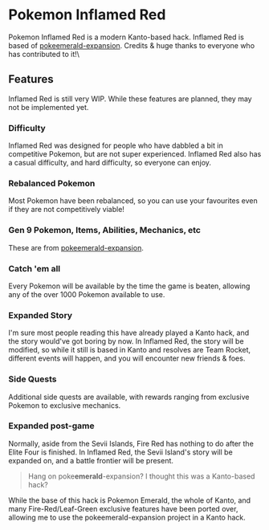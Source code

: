 # Pokemon Inflamed Red

Pokemon Inflamed Red is a modern Kanto-based hack. Inflamed Red is based of [pokeemerald-expansion](https://github.com/rh-hideout/pokeemerald-expansion). Credits & huge thanks to everyone who has contributed to it!\

## Features
Inflamed Red is still very WIP. While these features are planned, they may not be implemented yet.
### Difficulty
Inflamed Red was designed for people who have dabbled a bit in competitive Pokemon, but are not super experienced. Inflamed Red also has a casual difficulty, and hard difficulty, so everyone can enjoy.

### Rebalanced Pokemon
Most Pokemon have been rebalanced, so you can use your favourites even if they are not competitively viable!

### Gen 9 Pokemon, Items, Abilities, Mechanics, etc
These are from [pokeemerald-expansion](https://github.com/rh-hideout/pokeemerald-expansion).

### Catch 'em all
Every Pokemon will be available by the time the game is beaten, allowing any of the over 1000 Pokemon available to use.

### Expanded Story
I'm sure most people reading this have already played a Kanto hack, and the story would've got boring by now. In Inflamed Red, the story will be modified, so while it still is based in Kanto and resolves are Team Rocket, different events will happen, and you will encounter new friends & foes. 

### Side Quests
Additional side quests are available, with rewards ranging from exclusive Pokemon to exclusive mechanics.

### Expanded post-game
Normally, aside from the Sevii Islands, Fire Red has nothing to do after the Elite Four is finished. In Inflamed Red, the Sevii Island's story will be expanded on, and a battle frontier will be present.





> Hang on poke**emerald**-expansion? I thought this was a Kanto-based hack?

While the base of this hack is Pokemon Emerald, the whole of Kanto, and many Fire-Red/Leaf-Green exclusive features have been ported over, allowing me to use the pokeemerald-expansion project in a Kanto hack.
